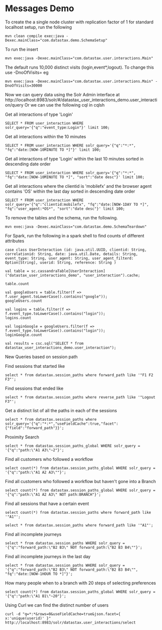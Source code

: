 Messages Demo
======================


To create the a single node cluster with replication factor of 1 for standard localhost setup, run the following

    mvn clean compile exec:java -Dexec.mainClass="com.datastax.demo.SchemaSetup"
    
To run the insert

	mvn exec:java -Dexec.mainClass="com.datastax.user.interactions.Main"
	
The default runs 10,000 distinct visits (login,event*,logout). To change this use -DnoOfVisits=   eg
	
	mvn exec:java -Dexec.mainClass="com.datastax.user.interactions.Main" -DnoOfVisits=30000
	
Now we can query data using the Solr Admin interface at 
http://localhost:8983/solr/#/datastax_user_interactions_demo.user_interaction/query
Or we can use the following cql in cqlsh

Get all interactions of type 'Login'
	
	SELECT * FROM user_interaction WHERE solr_query='{"q":"event_type:Login"}' limit 100;

Get all interactions within the 10 minutes

	SELECT * FROM user_interaction WHERE solr_query='{"q":"*:*", "fq":"date:[NOW-10MINUTE TO *]"}' limit 100; 

Get all interactions of type 'Login' within the last 10 minutes sorted in descending date order
	
	SELECT * FROM user_interaction WHERE solr_query='{"q":"*:*", "fq":"date:[NOW-10MINUTE TO *]", "sort":"date desc"}' limit 100;
	
Get all interactions where the clientid is 'mobilefx' and the browser agent contains 'OS' within the last day sorted in descending date order	
	
	SELECT * FROM user_interaction WHERE solr_query='{"q":"clientid:mobilefx", "fq":"date:[NOW-1DAY TO *]", "fq":"user_agent:*OS*", "sort":"date desc"}' limit 100;
	
To remove the tables and the schema, run the following.

    mvn exec:java -Dexec.mainClass="com.datastax.demo.SchemaTeardown"
	
For Spark, run the following in a spark shell to find counts of different attributes

	case class UserInteraction (id: java.util.UUID, clientid: String, correlationid: String, date: java.util.Date, details: String, event_type: String, user_agent: String, user_agent_filterd: Option[String], userid: String, reference: String )

	val table = sc.cassandraTable[UserInteraction]("datastax_user_interactions_demo", "user_interaction").cache;

	table.count

	val googleUsers = table.filter(f => f.user_agent.toLowerCase().contains("google"));
	googleUsers.count

	val logins = table.filter(f => f.event_type.toLowerCase().contains("login"));
	logins.count	

	val loginGoogle = googleUsers.filter(f => f.event_type.toLowerCase().contains("login"));
	loginGoogle.count

	val results = csc.sql("SELECT * from datastax_user_interactions_demo.user_interaction");

New Queries based on session path 

Find sessions that started like 

	select * from datastax.session_paths where forward_path like '"F1 F2 F3"';
	
Find sessions that ended like 

	select * from datastax.session_paths where reverse_path like '"Logout F3"';
	
Get a distinct list of all the paths in each of the sessions

	select * from datastax.session_paths where solr_query='{"q":"*:*","useFieldCache":true,"facet":{"field":"forward_path"}}';
	
Proximity Search 

	select * from datastax.session_paths_global WHERE solr_query = '{"q":"path:\"A1 A3\"~2"}';
	
Find all customers who followed a workflow 

	select count(*) from datastax.session_paths_global WHERE solr_query = '{"q":"path:\"A1 A2 A3\""}';	
	
Find all customers who followed a workflow but haven't gone into a Branch

	select count(*) from datastax.session_paths_global WHERE solr_query = '{"q":"path:\"A1 A2 A3\" NOT path:BRANCH"}';

Find all sessions that have a certain event 

	select count(*) from datastax.session_paths where forward_path like '"A1"';
	
	select * from datastax.session_paths where forward_path like '"A1"';

Find all incomplete journeys

	select * from datastax.session_paths WHERE solr_query = '{"q":"forward_path:\"B2 B3\" NOT forward_path:\"B2 B3 B4\""}';
	
Find all incomplete journeys in the last day

	select * from datastax.session_paths WHERE solr_query = '{"q":"forward_path:\"B2 B3\" NOT forward_path:\"B2 B3 B4\"", "fq":"date:[NOW-1HOUR TO *]"}';
	
How many people when to a branch with 20 steps of selecting preferences

	select count(*) from datastax.session_paths_global WHERE solr_query = '{"q":"path:\"A1 B1\"~20"}';
	 

Using Curl we can find the distinct number of users 

	curl -d "q=*:*&rows=0&useFieldCache=true&json.facet={ x:'unique(userid)' }" http://localhost:8983/solr/datastax.user_interactions/select
	

		
		
		
		
		
		